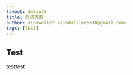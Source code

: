 ```yaml
---
layout: default
title: 测试页面
author: sindweller <sindweller5530@gmail.com>
tags: [TEST]
---
```


## Test

testtest

